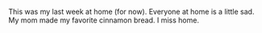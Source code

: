 
This was my last week at home (for now). Everyone at home is a little sad.
My mom made my favorite cinnamon bread. I miss home.
